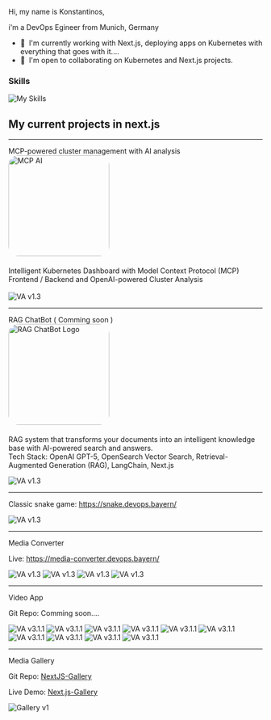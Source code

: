 Hi, my name is Konstantinos,

i'm a DevOps Egineer from Munich, Germany

* 🧠  I'm currently working with Next.js, deploying apps on Kubernetes with everything that goes with it....
* 🤝  I'm open to collaborating on Kubernetes and Next.js projects.

### Skills

![My Skills](https://skillicons.dev/icons?i=aws,gcp,kubernetes,docker,nextjs,vite,vuejs,nodejs,prisma,mongodb,postgres,redis,git,jenkins,grafana,prometheus,terraform)

## My current projects in next.js

-----------------------------------
MCP-powered cluster management with AI analysis<br>
<img src="bot.png" alt="MCP AI" width="200" style="border-radius: 20px; margin-bottom: 20px;"><br>
Intelligent Kubernetes Dashboard with Model Context Protocol (MCP) Frontend / Backend and OpenAI-powered Cluster Analysis<br><br>
![VA v1.3](mcp-ai.png)

-----------------------------------

RAG ChatBot ( Comming soon )<br>
<img src="chatbbot.png" alt="RAG ChatBot Logo" width="200" style="border-radius: 20px; margin-bottom: 20px;"><br>
RAG system that transforms your documents into an intelligent knowledge base with AI-powered search and answers.<br>
Tech Stack: OpenAI GPT-5, OpenSearch Vector Search, Retrieval-Augmented Generation (RAG), LangChain, Next.js

![VA v1.3](1.png)

-----------------------------------

Classic snake game: https://snake.devops.bayern/

![VA v1.3](snake-screen.png)

-----------------------------------

Media Converter

Live: https://media-converter.devops.bayern/

![VA v1.3](main.png)
![VA v1.3](quality-select.png)
![VA v1.3](hardware-info.png)
![VA v1.3](drop-zone.png)

-----------------------------------

Video App

Git Repo: Comming soon....

![VA v3.1.1](screenshot.png)
![VA v3.1.1](player.png)
![VA v3.1.1](library.png)
![VA v3.1.1](cl2.png)
![VA v3.1.1](cl1.png)
![VA v3.1.1](custom_profile1.png)
![VA v3.1.1](category.png)
![VA v3.1.1](upladvideo.png)
![VA v3.1.1](uploadimage.png)
![VA v3.1.1](account.png)

-----------------------------------

Media Gallery

Git Repo: [NextJS-Gallery](https://github.com/tron4x/nextjs-gallery)

Live Demo: [Next.js-Gallery](https://gallery.devops.bayern/)

![Gallery v1](gallery.gif)


